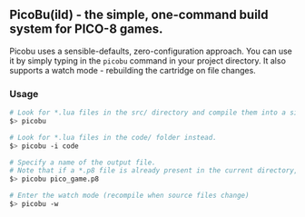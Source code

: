 ## PicoBu(ild) - the simple, one-command build system for PICO-8 games.
Picobu uses a sensible-defaults, zero-configuration approach. You can use it by simply typing in the `picobu` command in your project directory. It also supports a watch mode - rebuilding the cartridge on file changes.

### Usage
```bash
# Look for *.lua files in the src/ directory and compile them into a single *.p8 file.
$> picobu 

# Look for *.lua files in the code/ folder instead.
$> picobu -i code 

# Specify a name of the output file.
# Note that if a *.p8 file is already present in the current directory, picobu is smart enough to find it on it's own.
$> picobu pico_game.p8

# Enter the watch mode (recompile when source files change)
$> picobu -w
```

